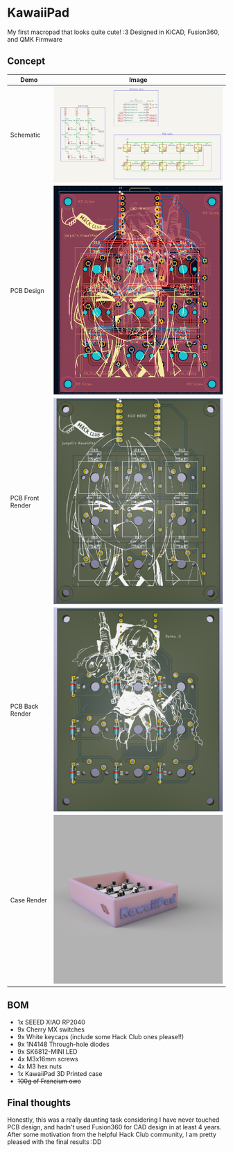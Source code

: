 # KawaiiPad

My first macropad that looks quite cute! :3
Designed in KiCAD, Fusion360, and QMK Firmware

## Concept

| Demo             |                      Image                       |
|------------------|:------------------------------------------------:|
| Schematic        |        ![Schematic](./demo/schematic.png)        |
| PCB Design       |       ![PCB Design](./demo/pcb_design.png)       |
| PCB Front Render | ![PCB Front Render](./demo/pcb_front_render.png) |
| PCB Back Render  |  ![PCB Back Render](./demo/pcb_back_render.png)  |
| Case Render      |      ![Case Design](./demo/case_render.png)      |  

## BOM

- 1x SEEED XIAO RP2040
- 9x Cherry MX switches
- 9x White keycaps (include some Hack Club ones please!!)
- 9x 1N4148 Through-hole diodes
- 9x SK6812-MINI LED
- 4x M3x16mm screws
- 4x M3 hex nuts
- 1x KawaiiPad 3D Printed case
- ~~100g of Francium owo~~

## Final thoughts
Honestly, this was a really daunting task considering I have never touched PCB design, and hadn't used Fusion360 for CAD design in at least 4 years. After some motivation from the helpful Hack Club community, I am pretty pleased with the final results :DD